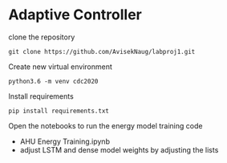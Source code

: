 # Adaptive Controller

clone the repository

```
git clone https://github.com/AvisekNaug/labproj1.git

```

Create new virtual environment
```
python3.6 -m venv cdc2020
```

Install requirements
```
pip install requirements.txt
```


Open the notebooks to run the energy model training code
 - AHU Energy Training.ipynb
 - adjust LSTM and dense model weights by adjusting the lists
